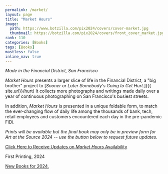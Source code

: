 ```yaml
---
permalink: /market/
layout: page
title: "Market Hours"
image:
  path: https://www.botzilla.com/pix2024/covers/cover-market.jpg
  thumbnail: https://botzilla.com/pix2024/covers/front_cover_market.jpg
rank: 110
categories: [Books]
tags: [Books]
mastless: false
inline_nav: true
---
```


_Made in the Financial District, San Francisco_

_Market Hours_ presents a larger slice of life in the Financial District, a "big brother" project to [_Sooner or Later Somebody's Going to Get Hurt._]({{ site.url}}/hurt) It collects more photographs and writings made daily over a year of continuous photographing on San Francisco's busiest streets.

In addition, _Market Hours_ is presented in a unique foldable form, to match the ever-changing flow of daily life among the thousands of bank, tech, retail employees and customers encountered each day in the pre-pandemic FiDi.

_Prints will be available but the final book may only be in preview form for Art at the Source 2024 -- use the button below to request future updates._

<a class="btn btn--info btn--large" href="mailto:kevin+books@vumondo.com?subject=Updates%20on%20the%20Book%20%22Market%20Hours%22&body=Please%20keep%20me%20informed%20about%20updates%20for%20sales%20availability%20for%20your%20book%20%22Market%20Hours.%22">Click Here to Receive Updates on _Market Hours_ Availability</a>

First Printing, 2024

<a href="{{ site.url }}/book24">New Books for 2024.</a>

